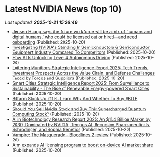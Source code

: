 # Latest NVIDIA News (top 10)
_Last updated: **2025-10-21 15:26:49**_

- [Jensen Huang says the future workforce will be a mix of ‘humans and digital humans,’ who could be licensed out or hired—and need onboarding](https://fortune.com/2025/10/20/jensen-huang-nvidia-ai-future-workforce-digital-humans-hiring-onboarding-orientation/) (Published: 2025-10-20)
- [Investigating NVIDIA's Standing In Semiconductors & Semiconductor Equipment Industry Compared To Competitors](https://biztoc.com/x/66f72746a66657ad) (Published: 2025-10-20)
- [How AI Is Unlocking Level 4 Autonomous Driving](https://blogs.nvidia.com/blog/level-4-autonomous-driving-ai/) (Published: 2025-10-20)
- [Loitering Munitions Strategic Intelligence Report 2025: Tech Trends, Investment Prospects Across the Value Chain, and Defense Challenges Faced by Forces and Suppliers](https://www.globenewswire.com/news-release/2025/10/20/3169580/28124/en/Loitering-Munitions-Strategic-Intelligence-Report-2025-Tech-Trends-Investment-Prospects-Across-the-Value-Chain-and-Defense-Challenges-Faced-by-Forces-and-Suppliers.html) (Published: 2025-10-20)
- [Smart Cities Strategic Intelligence Report 2025: From Surveillance to Sustainability - The Rise of Renewable Energy-powered Smart Cities](https://www.globenewswire.com/news-release/2025/10/20/3169568/28124/en/Smart-Cities-Strategic-Intelligence-Report-2025-From-Surveillance-to-Sustainability-The-Rise-of-Renewable-Energy-powered-Smart-Cities.html) (Published: 2025-10-20)
- [Bitfarm Stock Up 211%. Learn Why And Whether To Buy $BITF](https://www.forbes.com/sites/petercohan/2025/10/20/bitfarm-stock-up-211-learn-why-and-whether-to-buy-bitf/) (Published: 2025-10-20)
- [Should You Sell Nvidia Stock and Buy This Supercharged Quantum Computing Stock?](https://biztoc.com/x/c46110c9b09c8344) (Published: 2025-10-20)
- [AI in Biotechnology Research Report 2025: An $11.4 Billion Market by 2030, Dominated by NVIDIA, Tempus AI, Recursion Pharmaceuticals, Schrodinger, and Sophia Genetics](https://www.globenewswire.com/news-release/2025/10/20/3169559/28124/en/AI-in-Biotechnology-Research-Report-2025-An-11-4-Billion-Market-by-2030-Dominated-by-NVIDIA-Tempus-AI-Recursion-Pharmaceuticals-Schrodinger-and-Sophia-Genetics.html) (Published: 2025-10-20)
- [Vampire: The Masquerade - Bloodlines 2 review](https://www.rockpapershotgun.com/vampire-the-masquerade-bloodlines-2-review) (Published: 2025-10-20)
- [Arm expands AI licensing program to boost on-device AI market share](https://finance.yahoo.com/news/arm-expands-ai-licensing-program-141438231.html) (Published: 2025-10-20)
